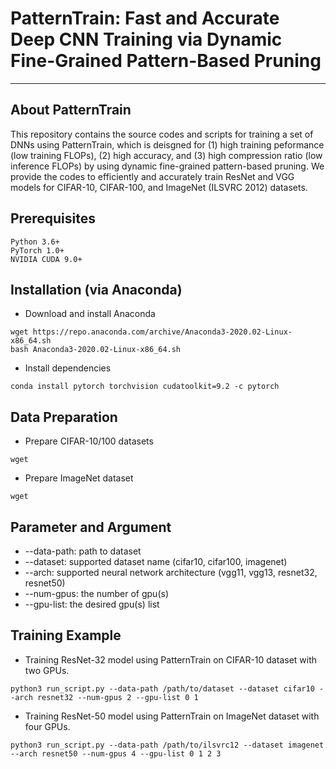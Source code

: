 # PatternTrain: Fast and Accurate Deep CNN Training via Dynamic Fine-Grained Pattern-Based Pruning
---

## About PatternTrain
This repository contains the source codes and scripts for training a set of DNNs using PatternTrain, which is deisgned for (1) high training peformance (low training FLOPs), (2) high accuracy, and (3) high compression ratio (low inference FLOPs) by using dynamic fine-grained pattern-based pruning. We provide the codes to efficiently and accurately train ResNet and VGG models for CIFAR-10, CIFAR-100, and ImageNet (ILSVRC 2012) datasets.

## Prerequisites
```
Python 3.6+
PyTorch 1.0+
NVIDIA CUDA 9.0+
```

## Installation (via Anaconda)
- Download and install Anaconda
```
wget https://repo.anaconda.com/archive/Anaconda3-2020.02-Linux-x86_64.sh
bash Anaconda3-2020.02-Linux-x86_64.sh
```

- Install dependencies
```
conda install pytorch torchvision cudatoolkit=9.2 -c pytorch
```

## Data Preparation
- Prepare CIFAR-10/100 datasets 
```
wget 
```

- Prepare ImageNet dataset
```
wget
```

## Parameter and Argument
- --data-path: path to dataset
- --dataset: supported dataset name (cifar10, cifar100, imagenet)
- --arch: supported neural network architecture (vgg11, vgg13, resnet32, resnet50)
- --num-gpus: the number of gpu(s)
- --gpu-list: the desired gpu(s) list

## Training Example
- Training ResNet-32 model using PatternTrain on CIFAR-10 dataset with two GPUs. 
```
python3 run_script.py --data-path /path/to/dataset --dataset cifar10 --arch resnet32 --num-gpus 2 --gpu-list 0 1
```

- Training ResNet-50 model using PatternTrain on ImageNet dataset with four GPUs.
```
python3 run_script.py --data-path /path/to/ilsvrc12 --dataset imagenet --arch resnet50 --num-gpus 4 --gpu-list 0 1 2 3
```
